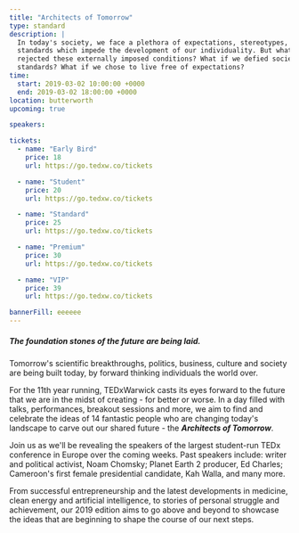 ```yaml
---
title: "Architects of Tomorrow"
type: standard
description: |
  In today's society, we face a plethora of expectations, stereotypes, and
  standards which impede the development of our individuality. But what if we
  rejected these externally imposed conditions? What if we defied societal
  standards? What if we chose to live free of expectations?
time:
  start: 2019-03-02 10:00:00 +0000
  end: 2019-03-02 18:00:00 +0000
location: butterworth
upcoming: true

speakers:

tickets:
  - name: "Early Bird"
    price: 18
    url: https://go.tedxw.co/tickets

  - name: "Student"
    price: 20
    url: https://go.tedxw.co/tickets

  - name: "Standard"
    price: 25
    url: https://go.tedxw.co/tickets

  - name: "Premium"
    price: 30
    url: https://go.tedxw.co/tickets

  - name: "VIP"
    price: 39
    url: https://go.tedxw.co/tickets

bannerFill: eeeeee
---
```


##### The foundation stones of the future are being laid.

Tomorrow's scientific breakthroughs, politics, business, culture and society
are being built today, by forward thinking individuals the world over.

For the 11th year running, TEDxWarwick casts its eyes forward to the future
that we are in the midst of creating - for better or worse. In a day filled
with talks, performances, breakout sessions and more, we aim to find and
celebrate the ideas of 14 fantastic people who are changing today's landscape
to carve out our shared future - the <span class="red">***Architects of
Tomorrow***</span>.

Join us as we'll be revealing the speakers of the largest student-run TEDx
conference in Europe over the coming weeks. Past speakers include: writer and
political activist, Noam Chomsky; Planet Earth 2 producer, Ed Charles;
Cameroon's first female presidential candidate, Kah Walla, and many more.

From successful entrepreneurship and the latest developments in medicine, clean
energy and artificial intelligence, to stories of personal struggle and
achievement, our 2019 edition aims to go above and beyond to showcase the ideas
that are beginning to shape the course of our next steps.
